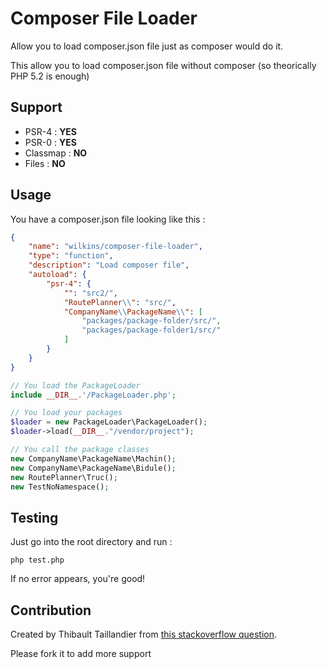 Composer File Loader
====================

Allow you to load composer.json file just as composer would do it.

This allow you to load composer.json file without composer (so theorically PHP 5.2 is enough)


Support 
-------

* PSR-4 : **YES**
* PSR-0 : **YES**
* Classmap : **NO**
* Files : **NO**


Usage
-----

You have a composer.json file looking like this :

```json
{
    "name": "wilkins/composer-file-loader",
    "type": "function",
    "description": "Load composer file",
    "autoload": {
        "psr-4": {
            "": "src2/",
            "RoutePlanner\\": "src/",
            "CompanyName\\PackageName\\": [
                "packages/package-folder/src/",
                "packages/package-folder1/src/"
            ]
        }
    }
}
```


```php
// You load the PackageLoader
include __DIR__.'/PackageLoader.php';

// You load your packages
$loader = new PackageLoader\PackageLoader();
$loader->load(__DIR__."/vendor/project");

// You call the package classes
new CompanyName\PackageName\Machin();
new CompanyName\PackageName\Bidule();
new RoutePlanner\Truc();
new TestNoNamespace();
```


Testing
-------

Just go into the root directory and run :

```
php test.php
```

If no error appears, you're good! 


Contribution
------------

Created by Thibault Taillandier from [this stackoverflow question](https://stackoverflow.com/questions/39571391/psr4-auto-load-without-composer/39774973#39774973).

Please fork it to add more support




